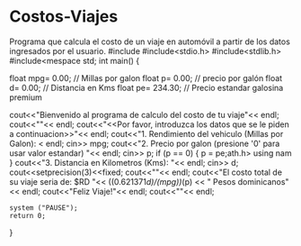 # Costos-Viajes
Programa que calcula el costo de un viaje en automóvil a partir de los datos ingresados por el usuario.
#include<iomanip>
#include<stdio.h>
#include<stdlib.h>
#include<mespace std;
int main()
{

 float mpg= 0.00;    // Millas por galon
 float p= 0.00;      //   precio por galón
 float d= 0.00;      //   Distancia en Kms 
 float pe= 234.30;   // Precio estandar galosina premium
 
 cout<<"Bienvenido al programa de calculo del costo de tu viaje"<< endl;
 cout<<""<< endl;
 cout<<"<<Por favor, introduzca los datos que se le piden a continuacion>>"<< endl;
 cout<<"1. Rendimiento del vehiculo (Millas por Galon): < endl;
 cin>> mpg;
 cout<<"2. Precio por galon (presione '0' para usar valor estandar) "<< endl;
 cin>> p;
  if (p == 0)
    	{
	    p = pe;ath.h>
using nam
	    }
 cout<<"3. Distancia en Kilometros (Kms): "<< endl;
 cin>> d; 
 cout<<setprecision(3)<<fixed;
 cout<<""<< endl;
 cout<<"El costo total de su viaje seria de: $RD "<< ((0.621371*d)/(mpg))*(p)  << " Pesos dominicanos" << endl;
 cout<<"Feliz Viaje!"<< endl;
 cout<<""<< endl;
   
	
	system ("PAUSE");
	return 0;
}
